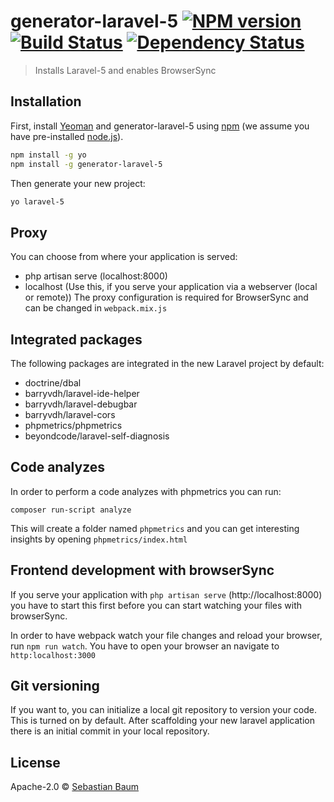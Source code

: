 # generator-laravel-5 [![NPM version][npm-image]][npm-url] [![Build Status][travis-image]][travis-url] [![Dependency Status][daviddm-image]][daviddm-url]
> Installs Laravel-5 and enables BrowserSync

## Installation

First, install [Yeoman](http://yeoman.io) and generator-laravel-5 using [npm](https://www.npmjs.com/) (we assume you have pre-installed [node.js](https://nodejs.org/)).

```bash
npm install -g yo
npm install -g generator-laravel-5
```

Then generate your new project:

```bash
yo laravel-5
```

## Proxy
You can choose from where your application is served:
* php artisan serve (localhost:8000)
* localhost (Use this, if you serve your application via a webserver (local or remote))
The proxy configuration is required for BrowserSync and can be changed in `webpack.mix.js`

## Integrated packages
The following packages are integrated in the new Laravel project by default:
* doctrine/dbal
* barryvdh/laravel-ide-helper
* barryvdh/laravel-debugbar
* barryvdh/laravel-cors
* phpmetrics/phpmetrics
* beyondcode/laravel-self-diagnosis

## Code analyzes
In order to perform a code analyzes with phpmetrics you can run:
```
composer run-script analyze
```
This will create a folder named `phpmetrics` and you can get interesting insights by opening
`phpmetrics/index.html`

## Frontend development with browserSync
If you serve your application with `php artisan serve` (http://localhost:8000) you have to start
this first before you can start watching your files with browserSync.

In order to have webpack watch your file changes and reload your browser, run `npm run watch`.
You have to open your browser an navigate to `http:localhost:3000`

## Git versioning
If you want to, you can initialize a local git repository to version your code.
This is turned on by default. After scaffolding your new laravel application there is an initial
commit in your local repository.

## License

Apache-2.0 © [Sebastian Baum](http://www.sebbaum.de)


[npm-image]: https://badge.fury.io/js/generator-laravel-5.svg
[npm-url]: https://npmjs.org/package/generator-laravel-5
[travis-image]: https://travis-ci.org/sebbaum/generator-laravel-5.svg?branch=master
[travis-url]: https://travis-ci.org/sebbaum/generator-laravel-5
[daviddm-image]: https://david-dm.org/sebbaum/generator-laravel-5.svg?theme=shields.io
[daviddm-url]: https://david-dm.org/sebbaum/generator-laravel-5
